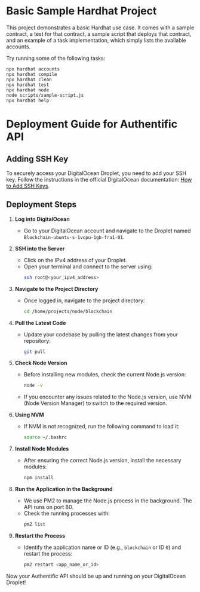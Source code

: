 # Basic Sample Hardhat Project

This project demonstrates a basic Hardhat use case. It comes with a sample contract, a test for that contract, a sample script that deploys that contract, and an example of a task implementation, which simply lists the available accounts.

Try running some of the following tasks:

```shell
npx hardhat accounts
npx hardhat compile
npx hardhat clean
npx hardhat test
npx hardhat node
node scripts/sample-script.js
npx hardhat help
```

# Deployment Guide for Authentific API

## Adding SSH Key

To securely access your DigitalOcean Droplet, you need to add your SSH key. Follow the instructions in the official DigitalOcean documentation: [How to Add SSH Keys](https://docs.digitalocean.com/products/droplets/how-to/add-ssh-keys/).

## Deployment Steps

1. **Log into DigitalOcean**

   - Go to your DigitalOcean account and navigate to the Droplet named `Blockchain-ubuntu-s-1vcpu-1gb-fra1-01`.

2. **SSH into the Server**

   - Click on the IPv4 address of your Droplet.
   - Open your terminal and connect to the server using:
     ```bash
     ssh root@<your_ipv4_address>
     ```

3. **Navigate to the Project Directory**

   - Once logged in, navigate to the project directory:
     ```bash
     cd /home/projects/node/blockchain
     ```

4. **Pull the Latest Code**

   - Update your codebase by pulling the latest changes from your repository:
     ```bash
     git pull
     ```

5. **Check Node Version**

   - Before installing new modules, check the current Node.js version:
     ```bash
     node -v
     ```
   - If you encounter any issues related to the Node.js version, use NVM (Node Version Manager) to switch to the required version.

6. **Using NVM**

   - If NVM is not recognized, run the following command to load it:
     ```bash
     source ~/.bashrc
     ```

7. **Install Node Modules**

   - After ensuring the correct Node.js version, install the necessary modules:
     ```bash
     npm install
     ```

8. **Run the Application in the Background**

   - We use PM2 to manage the Node.js process in the background. The API runs on port 80.
   - Check the running processes with:
     ```bash
     pm2 list
     ```

9. **Restart the Process**
   - Identify the application name or ID (e.g., `blockchain` or ID `0`) and restart the process:
     ```bash
     pm2 restart <app_name_or_id>
     ```

Now your Authentific API should be up and running on your DigitalOcean Droplet!
